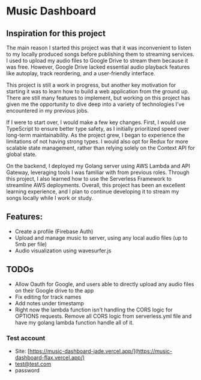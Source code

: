 # Music Dashboard

## Inspiration for this project

The main reason I started this project was that it was inconvenient to listen to my locally produced songs before publishing them to streaming services. I used to upload my audio files to Google Drive to stream them because it was free. However, Google Drive lacked essential audio playback features like autoplay, track reordering, and a user-friendly interface.

This project is still a work in progress, but another key motivation for starting it was to learn how to build a web application from the ground up. There are still many features to implement, but working on this project has given me the opportunity to dive deep into a variety of technologies I’ve encountered in my previous jobs.

If I were to start over, I would make a few key changes. First, I would use TypeScript to ensure better type safety, as I initially prioritized speed over long-term maintainability. As the project grew, I began to experience the limitations of not having strong types. I would also opt for Redux for more scalable state management, rather than relying solely on the Context API for global state.

On the backend, I deployed my Golang server using AWS Lambda and API Gateway, leveraging tools I was familiar with from previous roles. Through this project, I also learned how to use the Serverless Framework to streamline AWS deployments. Overall, this project has been an excellent learning experience, and I plan to continue developing it to stream my songs locally while I work or study.

## Features:

- Create a profile (Firebase Auth)
- Upload and manage music to server, using any local audio files (up to 5mb per file)
- Audio visualization using wavesurfer.js

## TODOs

- Allow Oauth for Google, and users able to directly upload any audio files on their Google drive to the app
- Fix editing for track names
- Add notes under timestamp
- Right now the lambda function isn't handling the CORS logic for OPTIONS requests. Remove all CORS logic from serverless.yml file and have my golang lambda function handle all of it.

### Test account

- Site: [https://music-dashboard-jade.vercel.app/](https://music-dashboard-flax.vercel.app/)
- test@test.com
- password

